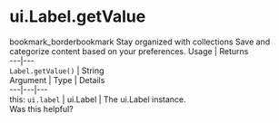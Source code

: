  
#  ui.Label.getValue
bookmark_borderbookmark Stay organized with collections  Save and categorize content based on your preferences.
Usage | Returns  
---|---  
`Label.getValue()` | String  
Argument | Type | Details  
---|---|---  
this: `ui.label` | ui.Label | The ui.Label instance.  
Was this helpful?
